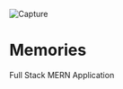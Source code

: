 ![Capture](https://user-images.githubusercontent.com/55274410/124586026-8fcb4200-de73-11eb-969f-dacd148410bc.JPG)
# Memories
Full Stack MERN Application 
